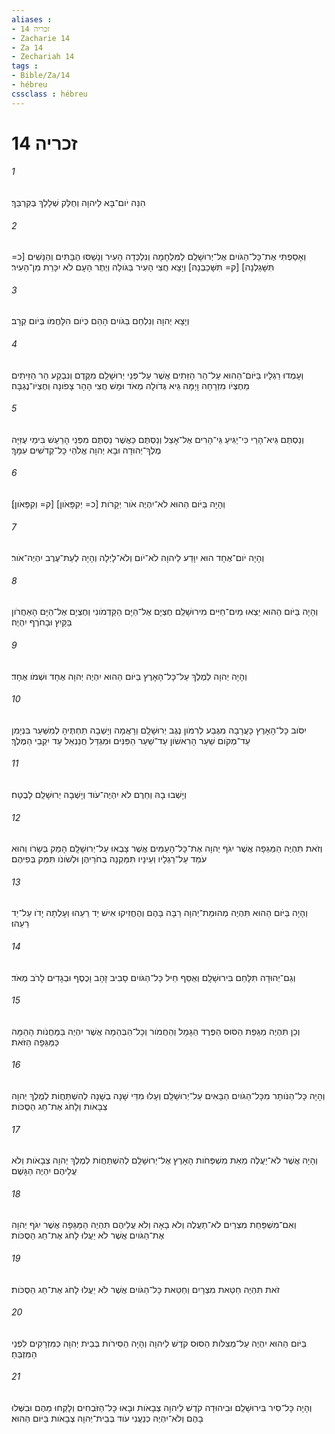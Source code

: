 ```yaml
---
aliases : 
- זכריה 14
- Zacharie 14
- Za 14
- Zechariah 14
tags : 
- Bible/Za/14
- hébreu
cssclass : hébreu
---
```


# זכריה 14

###### 1
הִנֵּה יֹום־בָּא לַיהוָה וְחֻלַּק שְׁלָלֵךְ בְּקִרְבֵּךְ׃
###### 2
וְאָסַפְתִּי אֶת־כָּל־הַגֹּויִם אֶל־יְרוּשָׁלִַם לַמִּלְחָמָה וְנִלְכְּדָה הָעִיר וְנָשַׁסּוּ הַבָּתִּים וְהַנָּשִׁים [כ= תִּשָּׁגַלְנָה] [ק= תִּשָּׁכַבְנָה] וְיָצָא חֲצִי הָעִיר בַּגֹּולָה וְיֶתֶר הָעָם לֹא יִכָּרֵת מִן־הָעִיר׃
###### 3
וְיָצָא יְהוָה וְנִלְחַם בַּגֹּויִם הָהֵם כְּיֹום הִלָּחֲמֹו בְּיֹום קְרָב׃
###### 4
וְעָמְדוּ רַגְלָיו בַּיֹּום־הַהוּא עַל־הַר הַזֵּתִים אֲשֶׁר עַל־פְּנֵי יְרוּשָׁלִַם מִקֶּדֶם וְנִבְקַע הַר הַזֵּיתִים מֵחֶצְיֹו מִזְרָחָה וָיָמָּה גֵּיא גְּדֹולָה מְאֹד וּמָשׁ חֲצִי הָהָר צָפֹונָה וְחֶצְיֹו־נֶגְבָּה׃
###### 5
וְנַסְתֶּם גֵּיא־הָרַי כִּי־יַגִּיעַ גֵּי־הָרִים אֶל־אָצַל וְנַסְתֶּם כַּאֲשֶׁר נַסְתֶּם מִפְּנֵי הָרַעַשׁ בִּימֵי עֻזִּיָּה מֶלֶךְ־יְהוּדָה וּבָא יְהוָה אֱלֹהַי כָּל־קְדֹשִׁים עִמָּךְ׃
###### 6
וְהָיָה בַּיֹּום הַהוּא לֹא־יִהְיֶה אֹור יְקָרֹות [כ= יְקִפָּאֹון] [ק= וְקִפָּאֹון]׃
###### 7
וְהָיָה יֹום־אֶחָד הוּא יִוָּדַע לַיהוָה לֹא־יֹום וְלֹא־לָיְלָה וְהָיָה לְעֵת־עֶרֶב יִהְיֶה־אֹור׃
###### 8
וְהָיָה בַּיֹּום הַהוּא יֵצְאוּ מַיִם־חַיִּים מִירוּשָׁלִַם חֶצְיָם אֶל־הַיָּם הַקַּדְמֹונִי וְחֶצְיָם אֶל־הַיָּם הָאַחֲרֹון בַּקַּיִץ וּבָחֹרֶף יִהְיֶה׃
###### 9
וְהָיָה יְהוָה לְמֶלֶךְ עַל־כָּל־הָאָרֶץ בַּיֹּום הַהוּא יִהְיֶה יְהוָה אֶחָד וּשְׁמֹו אֶחָד׃
###### 10
יִסֹּוב כָּל־הָאָרֶץ כָּעֲרָבָה מִגֶּבַע לְרִמֹּון נֶגֶב יְרוּשָׁלִָם וְרָאֲמָה וְיָשְׁבָה תַחְתֶּיהָ לְמִשַּׁעַר בִּנְיָמִן עַד־מְקֹום שַׁעַר הָרִאשֹׁון עַד־שַׁעַר הַפִּנִּים וּמִגְדַּל חֲנַנְאֵל עַד יִקְבֵי הַמֶּלֶךְ׃
###### 11
וְיָשְׁבוּ בָהּ וְחֵרֶם לֹא יִהְיֶה־עֹוד וְיָשְׁבָה יְרוּשָׁלִַם לָבֶטַח׃
###### 12
וְזֹאת תִּהְיֶה הַמַּגֵּפָה אֲשֶׁר יִגֹּף יְהוָה אֶת־כָּל־הָעַמִּים אֲשֶׁר צָבְאוּ עַל־יְרוּשָׁלִָם הָמֵק בְּשָׂרֹו וְהוּא עֹמֵד עַל־רַגְלָיו וְעֵינָיו תִּמַּקְנָה בְחֹרֵיהֶן וּלְשֹׁונֹו תִּמַּק בְּפִיהֶם׃
###### 13
וְהָיָה בַּיֹּום הַהוּא תִּהְיֶה מְהוּמַת־יְהוָה רַבָּה בָּהֶם וְהֶחֱזִיקוּ אִישׁ יַד רֵעֵהוּ וְעָלְתָה יָדֹו עַל־יַד רֵעֵהוּ׃
###### 14
וְגַם־יְהוּדָה תִּלָּחֵם בִּירוּשָׁלִָם וְאֻסַּף חֵיל כָּל־הַגֹּויִם סָבִיב זָהָב וָכֶסֶף וּבְגָדִים לָרֹב מְאֹד׃
###### 15
וְכֵן תִּהְיֶה מַגֵּפַת הַסּוּס הַפֶּרֶד הַגָּמָל וְהַחֲמֹור וְכָל־הַבְּהֵמָה אֲשֶׁר יִהְיֶה בַּמַּחֲנֹות הָהֵמָּה כַּמַּגֵּפָה הַזֹּאת׃
###### 16
וְהָיָה כָּל־הַנֹּותָר מִכָּל־הַגֹּויִם הַבָּאִים עַל־יְרוּשָׁלִָם וְעָלוּ מִדֵּי שָׁנָה בְשָׁנָה לְהִשְׁתַּחֲוֹת לְמֶלֶךְ יְהוָה צְבָאֹות וְלָחֹג אֶת־חַג הַסֻּכֹּות׃
###### 17
וְהָיָה אֲשֶׁר לֹא־יַעֲלֶה מֵאֵת מִשְׁפְּחֹות הָאָרֶץ אֶל־יְרוּשָׁלִַם לְהִשְׁתַּחֲוֹת לְמֶלֶךְ יְהוָה צְבָאֹות וְלֹא עֲלֵיהֶם יִהְיֶה הַגָּשֶׁם׃
###### 18
וְאִם־מִשְׁפַּחַת מִצְרַיִם לֹא־תַעֲלֶה וְלֹא בָאָה וְלֹא עֲלֵיהֶם תִּהְיֶה הַמַּגֵּפָה אֲשֶׁר יִגֹּף יְהוָה אֶת־הַגֹּויִם אֲשֶׁר לֹא יַעֲלוּ לָחֹג אֶת־חַג הַסֻּכֹּות׃
###### 19
זֹאת תִּהְיֶה חַטַּאת מִצְרָיִם וְחַטַּאת כָּל־הַגֹּויִם אֲשֶׁר לֹא יַעֲלוּ לָחֹג אֶת־חַג הַסֻּכֹּות׃
###### 20
בַּיֹּום הַהוּא יִהְיֶה עַל־מְצִלֹּות הַסּוּס קֹדֶשׁ לַיהוָה וְהָיָה הַסִּירֹות בְּבֵית יְהוָה כַּמִּזְרָקִים לִפְנֵי הַמִּזְבֵּחַ׃
###### 21
וְהָיָה כָּל־סִיר בִּירוּשָׁלִַם וּבִיהוּדָה קֹדֶשׁ לַיהוָה צְבָאֹות וּבָאוּ כָּל־הַזֹּבְחִים וְלָקְחוּ מֵהֶם וּבִשְּׁלוּ בָהֶם וְלֹא־יִהְיֶה כְנַעֲנִי עֹוד בְּבֵית־יְהוָה צְבָאֹות בַּיֹּום הַהוּא׃
